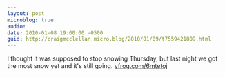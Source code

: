 ```yaml
---
layout: post
microblog: true
audio: 
date: 2010-01-08 19:00:00 -0500
guid: http://craigmcclellan.micro.blog/2010/01/09/t7559421809.html
---
```

I thought it was supposed to stop snowing Thursday, but last night we got the most snow yet and it's still going. [yfrog.com/6mtetoj](http://yfrog.com/6mtetoj)

